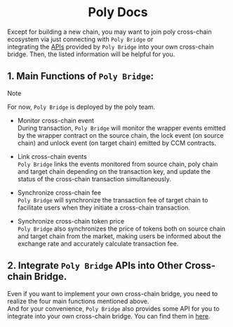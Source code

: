 <h1 align="center">Poly Docs</h1>

Except for building a new chain, you may want to join 
poly cross-chain ecosystem via just connecting with `Poly Bridge` or  
integrating the [APIs](bridge.md) provided by `Poly Bridge` into your own cross-chain bridge.
Then, the listed information will be helpful for you. 

## 1. Main Functions of `Poly Bridge`:

> [!NOTE]
> For now, `Poly Bridge` is deployed by the poly team.

* Monitor cross-chain event  
During transaction, `Poly Bridge` will monitor the wrapper events emitted by the wrapper contract on the source chain, the lock event (on source chain) and unlock event (on target chain) emitted by CCM contracts.


* Link cross-chain events  
`Poly Bridge` links the events monitored from source chain, poly chain and target chain depending on the transaction key, and update the status of the cross-chain transaction simultaneously.


* Synchronize cross-chain fee  
`Poly Bridge` will synchronize the transaction fee of target chain to facilitate users when they initiate a cross-chain transaction. 


* Synchronize cross-chain token price  
`Poly Bridge` also synchronizes the price of tokens both on source chain and target chain from the market, making users be informed about the exchange rate and accurately calculate transaction fee.

## 2. Integrate `Poly Bridge` APIs into Other Cross-chain Bridge.
Even if you want to implement your own cross-chain bridge, you need to realize the four main functions mentioned above.  
And for your convenience, `Poly Bridge`  also provides some API for you to integrate into your own cross-chain bridge.
You can find them in [here](bridge.md).



